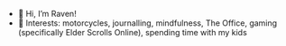 - 👋 Hi, I’m Raven!
- 👀 Interests: motorcycles, journalling, mindfulness, The Office, gaming (specifically Elder Scrolls Online), spending time with my kids
